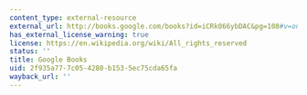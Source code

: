 ```yaml
---
content_type: external-resource
external_url: http://books.google.com/books?id=iCRk066ybDAC&pg=108#v=onepage
has_external_license_warning: true
license: https://en.wikipedia.org/wiki/All_rights_reserved
status: ''
title: Google Books
uid: 2f935a77-7c05-4280-b153-5ec75cda65fa
wayback_url: ''
---
```

